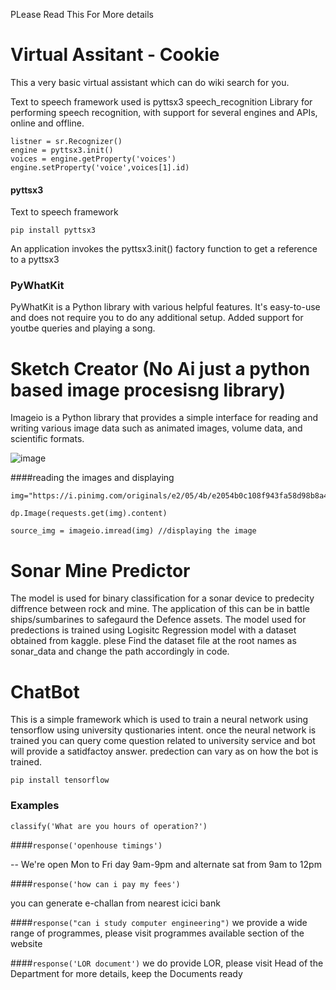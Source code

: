 PLease Read This For More details

# Virtual Assitant - Cookie

This a very basic virtual assistant which can do wiki search for you.

Text to speech framework used is  pyttsx3 
speech_recognition Library for performing speech recognition, with support for several engines and APIs, online and offline.

```
listner = sr.Recognizer()
engine = pyttsx3.init()
voices = engine.getProperty('voices')
engine.setProperty('voice',voices[1].id)
```


#### pyttsx3 
Text to speech framework

`pip install pyttsx3`

An application invokes the pyttsx3.init() factory function to get a reference to a pyttsx3

### PyWhatKit
PyWhatKit is a Python library with various helpful features. It's easy-to-use and does not require you to do any additional setup. Added support for youtbe queries and playing a song.

# Sketch Creator (No Ai just a python based image procesisng library)
Imageio is a Python library that provides a simple interface for reading and writing various image data such as animated images, volume data, and scientific formats.

![image](https://user-images.githubusercontent.com/29672909/147487659-f0cb3490-6def-4afb-bd04-0d66841cadf1.png)

####reading the images and displaying

```
img="https://i.pinimg.com/originals/e2/05/4b/e2054b0c108f943fa58d98b8a4d37cd5.png" 

dp.Image(requests.get(img).content)

source_img = imageio.imread(img) //displaying the image 

```


# Sonar Mine Predictor
The model is used for binary classification for a sonar device to predecity diffrence between rock and mine. The application of this can be in battle ships/sumbarines to safegaurd the Defence assets. The model used for predections is trained using Logisitc Regression model with a dataset obtained from kaggle. plese Find the dataset file at the root names as sonar_data and change the path accordingly in code.

# ChatBot
This is a simple framework which is used to train a neural network using tensorflow using university qustionaries intent. once the neural network is trained you can query come question related to university service and bot will provide a satidfactoy answer. predection can vary as on how the bot is trained.

`pip install tensorflow`


### Examples

`classify('What are you hours of operation?')`

####`response('openhouse timings') `

-- We're open Mon to Fri  day 9am-9pm and alternate sat from 9am to 12pm

####`response('how can i pay my fees')`

you can generate e-challan from nearest icici bank

####`response("can i study computer engineering")`
we provide a wide range of programmes, please visit programmes available section of the website

####`response('LOR document')`
we do provide LOR, please visit Head of the Department for more details, keep the Documents ready

